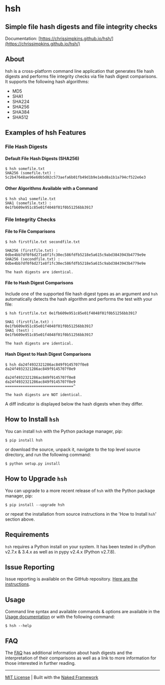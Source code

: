 # hsh

## Simple file hash digests and file integrity checks

Documentation: [https://chrissimpkins.github.io/hsh/](https://chrissimpkins.github.io/hsh/)

## About
hsh is a cross-platform command line application that generates file hash digests and performs file integrity checks via file hash digest comparisons. It supports the following hash algorithms:

- MD5
- SHA1
- SHA224
- SHA256
- SHA384
- SHA512

## Examples of hsh Features

### File Hash Digests

#### Default File Hash Digests (SHA256)

```
$ hsh somefile.txt
SHA256 (somefile.txt) :
5c2b47648ae96e60b5d02c573aefa6b01fb49d1b9e1ebd8a1b1a794cf522e6e3
```

#### Other Algorithms Available with a Command

```
$ hsh sha1 somefile.txt
SHA1 (somefile.txt) :
0e1fb609e951c85e01f4048f01f0b51256bb3917
```

### File Integrity Checks

#### File to File Comparisons

```
$ hsh firstfile.txt secondfile.txt

SHA256 (firstfile.txt) :
0dbe4bb7df0f6d271e8f1fc30ec586fdfb5218e5a615c9abd3843943b4779e9e
SHA256 (secondfile.txt) :
0dbe4bb7df0f6d271e8f1fc30ec586fdfb5218e5a615c9abd3843943b4779e9e

The hash digests are identical.
```

#### File to Hash Digest Comparisons

Include one of the supported file hash digest types as an argument and `hsh` automatically detects the hash algorithm and performs the test with your file:

```
$ hsh firstfile.txt 0e1fb609e951c85e01f4048f01f0b51256bb3917

SHA1 (firstfile.txt) :
0e1fb609e951c85e01f4048f01f0b51256bb3917
SHA1 (test) :
0e1fb609e951c85e01f4048f01f0b51256bb3917

The hash digests are identical.
```

#### Hash Digest to Hash Digest Comparisons

```
$ hsh da24f4932321286ac849f9145707f0e8 da24f4932321286ac849f9145707f0e9

da24f4932321286ac849f9145707f0e8
da24f4932321286ac849f9145707f0e9
===============================^

The hash digests are NOT identical.
```

A diff indicator is displayed below the hash digests when they differ.

## How to Install `hsh`

You can install `hsh` with the Python package manager, pip:

```
$ pip install hsh
```

or download the source, unpack it, navigate to the top level source directory, and run the following command:

```
$ python setup.py install
```

## How to Upgrade `hsh`

You can upgrade to a more recent release of `hsh` with the Python package manager, pip:

```
$ pip install --upgrade hsh
```

or repeat the installation from source instructions in the 'How to Install `hsh`' section above.

## Requirements

`hsh` requires a Python install on your system.  It has been tested in cPython v2.7.x & 3.4.x as well as in pypy v2.4.x (Python v2.7.8).

## Issue Reporting

Issue reporting is available on the GitHub repository.  [Here are the instructions](https://chrissimpkins.github.io/hsh/issues.html).

## Usage

Command line syntax and available commands & options are available in the [Usage documentation](https://chrissimpkins.github.io/hsh/usage.html) or with the following command:

```
$ hsh --help
```

## FAQ

The [FAQ](https://chrissimpkins.github.io/hsh/faq.html) has additional information about hash digests and the interpretation of their comparisons as well as a link to more information for those interested in further reading.

---
[MIT License](https://github.com/chrissimpkins/crypto/blob/master/docs/LICENSE) | Built with the [Naked Framework](https://pypi.python.org/pypi/Naked)




